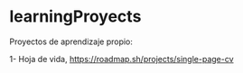 # learningProyects
Proyectos de aprendizaje propio:

1- Hoja de vida, https://roadmap.sh/projects/single-page-cv
